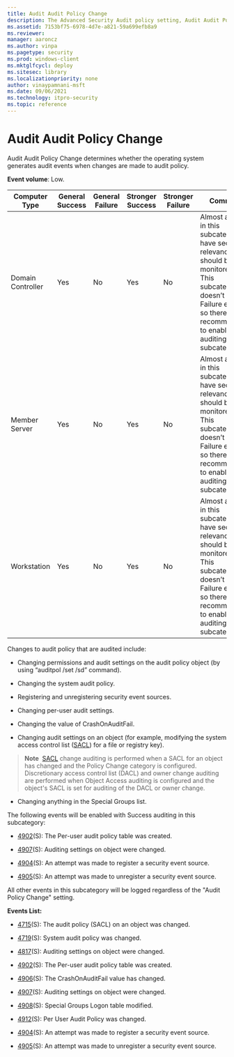 ```yaml
---
title: Audit Audit Policy Change 
description: The Advanced Security Audit policy setting, Audit Audit Policy Change, determines if audit events are generated when changes are made to audit policy.
ms.assetid: 7153bf75-6978-4d7e-a821-59a699efb8a9
ms.reviewer: 
manager: aaroncz
ms.author: vinpa
ms.pagetype: security
ms.prod: windows-client
ms.mktglfcycl: deploy
ms.sitesec: library
ms.localizationpriority: none
author: vinaypamnani-msft
ms.date: 09/06/2021
ms.technology: itpro-security
ms.topic: reference
---
```


# Audit Audit Policy Change


Audit Audit Policy Change determines whether the operating system generates audit events when changes are made to audit policy.

**Event volume**: Low.

| Computer Type     | General Success | General Failure | Stronger Success | Stronger Failure | Comments                                                                                                                                                                                                                      |
|-------------------|-----------------|-----------------|------------------|------------------|-------------------------------------------------------------------------------------------------------------------------------------------------------------------------------------------------------------------------------|
| Domain Controller | Yes             | No              | Yes              | No               | Almost all events in this subcategory have security relevance and should be monitored. <br>This subcategory doesn’t have Failure events, so there is no recommendation to enable Failure auditing for this subcategory. |
| Member Server     | Yes             | No              | Yes              | No               | Almost all events in this subcategory have security relevance and should be monitored. <br>This subcategory doesn’t have Failure events, so there is no recommendation to enable Failure auditing for this subcategory. |
| Workstation       | Yes             | No              | Yes              | No               | Almost all events in this subcategory have security relevance and should be monitored. <br>This subcategory doesn’t have Failure events, so there is no recommendation to enable Failure auditing for this subcategory. |

Changes to audit policy that are audited include:

-   Changing permissions and audit settings on the audit policy object (by using “auditpol /set /sd” command).

-   Changing the system audit policy.

-   Registering and unregistering security event sources.

-   Changing per-user audit settings.

-   Changing the value of CrashOnAuditFail.

-   Changing audit settings on an object (for example, modifying the system access control list ([SACL](/windows/win32/secauthz/access-control-lists)) for a file or registry key).

> **Note**&nbsp;&nbsp;[SACL](/windows/win32/secauthz/access-control-lists) change auditing is performed when a SACL for an object has changed and the Policy Change category is configured. Discretionary access control list (DACL) and owner change auditing are performed when Object Access auditing is configured and the object's SACL is set for auditing of the DACL or owner change.

-   Changing anything in the Special Groups list.

The following events will be enabled with Success auditing in this subcategory:

-   [4902](event-4902.md)(S): The Per-user audit policy table was created.

-   [4907](event-4907.md)(S): Auditing settings on object were changed.

-   [4904](event-4904.md)(S): An attempt was made to register a security event source.

-   [4905](event-4905.md)(S): An attempt was made to unregister a security event source.

All other events in this subcategory will be logged regardless of the "Audit Policy Change" setting.

**Events List:**

-   [4715](event-4715.md)(S): The audit policy (SACL) on an object was changed.

-   [4719](event-4719.md)(S): System audit policy was changed.

-   [4817](event-4817.md)(S): Auditing settings on object were changed.

-   [4902](event-4902.md)(S): The Per-user audit policy table was created.

-   [4906](event-4906.md)(S): The CrashOnAuditFail value has changed.

-   [4907](event-4907.md)(S): Auditing settings on object were changed.

-   [4908](event-4908.md)(S): Special Groups Logon table modified.

-   [4912](event-4912.md)(S): Per User Audit Policy was changed.

-   [4904](event-4904.md)(S): An attempt was made to register a security event source.

-   [4905](event-4905.md)(S): An attempt was made to unregister a security event source.

